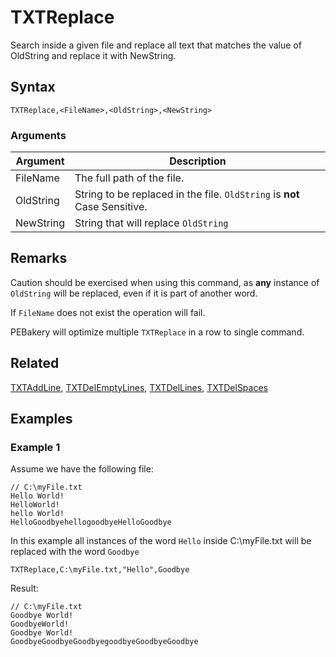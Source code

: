 # TXTReplace

Search inside a given file and replace all text that matches the value of OldString and replace it with NewString.

## Syntax

```pebakery
TXTReplace,<FileName>,<OldString>,<NewString>
```

### Arguments

| Argument | Description |
| --- | --- |
| FileName | The full path of the file. |
| OldString | String to be replaced in the file. `OldString` is **not** Case Sensitive.
| NewString | String that will replace `OldString`

## Remarks

Caution should be exercised when using this command, as **any** instance of `OldString` will be replaced, even if it is part of another word.

If `FileName` does not exist the operation will fail.

PEBakery will optimize multiple `TXTReplace` in a row to single command.

## Related

[TXTAddLine](./TXTAddLine.md), [TXTDelEmptyLines](./TXTDelEmptyLines.md), [TXTDelLines](./TXTDelLines.md), [TXTDelSpaces](./TXTDelSpaces.md) 

## Examples

### Example 1

Assume we have the following file:

```pebakery
// C:\myFile.txt
Hello World!
HelloWorld!
hello World!
HelloGoodbyehellogoodbyeHelloGoodbye
```

In this example all instances of the word `Hello` inside C:\myFile.txt will be replaced with the word `Goodbye`

```pebakery
TXTReplace,C:\myFile.txt,"Hello",Goodbye
```

Result:

```pebakery
// C:\myFile.txt
Goodbye World!
GoodbyeWorld!
Goodbye World!
GoodbyeGoodbyeGoodbyegoodbyeGoodbyeGoodbye
```